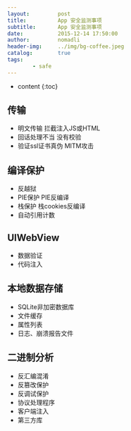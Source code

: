 ```yaml
---
layout:         post
title:          App 安全监测事项
subtitle:       App 安全监测事项
date:           2015-12-14 17:50:00
author:         nomadli
header-img:     ../img/bg-coffee.jpeg
catalog:        true
tags:
        - safe
---
```


* content
{:toc}

## 传输
- 明文传输 拦截注入JS或HTML
- 回话处理不当 没有校验
- 验证ssl证书真伪 MITM攻击

## 编译保护
- 反越狱
- PIE保护 PIE反编译
- 栈保护 栈cookies反编译
- 自动引用计数

## UIWebView
- 数据验证
- 代码注入

## 本地数据存储
- SQLite非加密数据库
- 文件缓存
- 属性列表
- 日志、崩溃报告文件

## 二进制分析
- 反汇编混淆
- 反篡改保护
- 反调试保护
- 协议处理程序
- 客户端注入
- 第三方库

